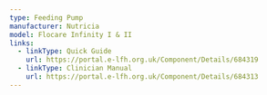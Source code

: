 ```yaml
---
type: Feeding Pump
manufacturer: Nutricia
model: Flocare Infinity I & II
links:
  - linkType: Quick Guide
    url: https://portal.e-lfh.org.uk/Component/Details/684319
  - linkType: Clinician Manual
    url: https://portal.e-lfh.org.uk/Component/Details/684313
---
```


